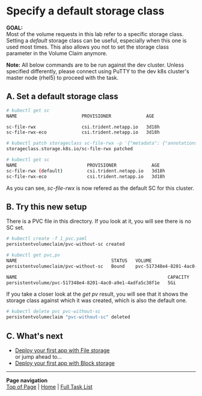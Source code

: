 # Specify a default storage class

**GOAL:**  
Most of the volume requests in this lab refer to a specific storage class.  
Setting a _default_ storage class can be useful, especially when this one is used most times.
This also allows you not to set the storage class parameter in the Volume Claim anymore.

**Note:** All below commands are to be run against the dev cluster. Unless specified differently, please connect using PuTTY to the dev k8s cluster's master node (rhel5) to proceed with the task.  

## A. Set a default storage class

```bash
# kubectl get sc
NAME                        PROVISIONER             AGE

sc-file-rwx                 csi.trident.netapp.io   3d18h
sc-file-rwx-eco             csi.trident.netapp.io   3d18h

# kubectl patch storageclass sc-file-rwx -p '{"metadata": {"annotations":{"storageclass.kubernetes.io/is-default-class":"true"}}}'
storageclass.storage.k8s.io/sc-file-rwx patched

# kubectl get sc
NAME                          PROVISIONER             AGE
sc-file-rwx (default)         csi.trident.netapp.io   3d18h
sc-file-rwx-eco               csi.trident.netapp.io   3d18h
```

As you can see, _sc-file-rwx_ is now refered as the default SC for this cluster.

## B. Try this new setup

There is a PVC file in this directory. If you look at it, you will see there is no SC set.  

```bash
# kubectl create -f 1_pvc.yaml
persistentvolumeclaim/pvc-without-sc created

# kubectl get pvc,pv
NAME                                   STATUS   VOLUME                                     CAPACITY   ACCESS MODES   STORAGECLASS        AGE
persistentvolumeclaim/pvc-without-sc   Bound    pvc-517348e4-8201-4ac0-a9e1-4adfa5c38f1e   5Gi        RWX            sc-file-rwx         6s

NAME                                                        CAPACITY   ACCESS MODES   RECLAIM POLICY   STATUS   CLAIM                    STORAGECLASS        REASON   AGE
persistentvolume/pvc-517348e4-8201-4ac0-a9e1-4adfa5c38f1e   5Gi        RWX            Delete           Bound    default/pvc-without-sc   sc-file-rwx                  5s
```

If you take a closer look at the _get pv_ result, you will see that it shows the storage class against which it was created, which is also the default one.

```bash
# kubectl delete pvc pvc-without-sc
persistentvolumeclaim "pvc-without-sc" deleted
```

## C. What's next

- [Deploy your first app with File storage](../file_app)  
or jump ahead to...
- [Deploy your first app with Block storage](../block_app)  

---
**Page navigation**  
[Top of Page](#top) | [Home](/README.md) | [Full Task List](/README.md#prod-k8s-cluster-tasks)
